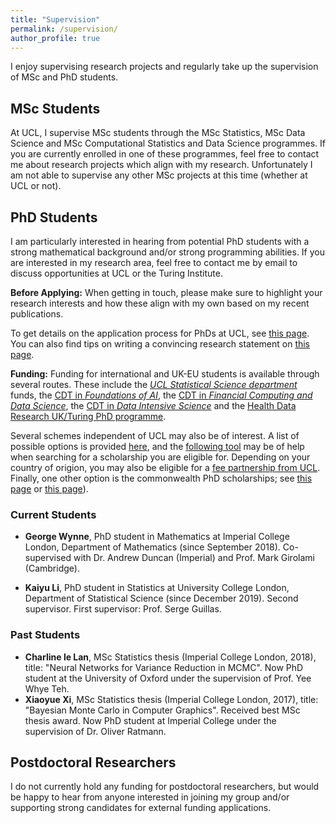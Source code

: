 ```yaml
---
title: "Supervision"
permalink: /supervision/
author_profile: true
---
```


I enjoy supervising research projects and regularly take up the supervision of MSc and PhD students.

## MSc Students

At UCL, I supervise MSc students through the MSc Statistics, MSc Data Science and MSc Computational Statistics and Data Science programmes. If you are currently enrolled in one of these programmes, feel free to contact me about research projects which align with my research. Unfortunately I am not able to supervise any other MSc projects at this time (whether at UCL or not).

## PhD Students

I am particularly interested in hearing from potential PhD students with a strong mathematical background and/or strong programming abilities. If you are interested in my research area, feel free to contact me by email to discuss opportunities at UCL or the Turing Institute. 

**Before Applying:** When getting in touch, please make sure to highlight your research interests and how these align with my own based on my recent publications.

To get details on the application process for PhDs at UCL, see [this page](https://www.ucl.ac.uk/prospective-students/graduate/applying-graduate-study/what-you-need-complete-application). You can also find tips on writing a convincing research statement on [this page](https://www.ucl.ac.uk/prospective-students/graduate/sites/prospective-students_graduate/files/potential-supervisor.pdf).

**Funding:** Funding for international and UK-EU students is available through several routes. These include the [*UCL Statistical Science department*](https://www.ucl.ac.uk/statistics/prospective-postgraduates/phd) funds, the [CDT in *Foundations of AI*](https://www.ucl.ac.uk/ai-centre/study/research-degree-foundational-artificial-intelligence), the [CDT in *Financial Computing and Data Science*](https://financialcomputing.org/), the [CDT in *Data Intensive Science*](https://www.hep.ucl.ac.uk/cdt-dis/) and the [Health Data Research UK/Turing PhD programme](https://www.hdruk.ac.uk/talent-training/hdr-uk-turing-phd-programme-funded-by-the-wellcome-trust/?_cldee=ci5jaGFuZGxlckB1Y2wuYWMudWs%3d&recipientid=contact-243cf3cbd2a9e711810970106faa95f1-cd798151ea1648d0a88aaf88b8173974&esid=83591eb5-de0a-ea11-a811-002248070f4c).

Several schemes independent of UCL may also be of interest. A list of possible options is provided [here](https://www.ucl.ac.uk/scholarships/funding-students-postgraduate-research-courses#charities), and the [following tool](https://www.ucl.ac.uk/scholarships/scholarships-finder) may be of help when searching for a scholarship you are eligible for. Depending on your country of origion, you may also be eligible for a [fee partnership from UCL](https://www.ucl.ac.uk/scholarships/fee-partnerships). Finally, one other option is the commonwealth PhD scholarships; see [this page](http://cscuk.dfid.gov.uk/apply/phd-scholarships-high-income-countries/) or [this page](http://cscuk.dfid.gov.uk/apply/phd-scholarships-least-developed-countries-and-fragile-states/)).


### Current Students

* **George Wynne**, PhD student in Mathematics at Imperial College London, Department of Mathematics (since September 2018). Co-supervised with Dr. Andrew Duncan (Imperial) and Prof. Mark Girolami (Cambridge).

* **Kaiyu Li**, PhD student in Statistics at University College London, Department of Statistical Science (since December 2019). Second supervisor. First supervisor: Prof. Serge Guillas.

### Past Students

* **Charline le Lan**, MSc Statistics thesis (Imperial College London, 2018), title: "Neural Networks for Variance Reduction in MCMC". Now PhD student at the University of Oxford under the supervision of Prof. Yee Whye Teh. 
* **Xiaoyue Xi**, MSc Statistics thesis (Imperial College London, 2017), title: "Bayesian Monte Carlo in Computer Graphics". Received best MSc thesis award. Now PhD student at Imperial College under the supervision of Dr. Oliver Ratmann. 

## Postdoctoral Researchers

I do not currently hold any funding for postdoctoral researchers, but would be happy to hear from anyone interested in joining my group and/or supporting strong candidates for external funding applications.